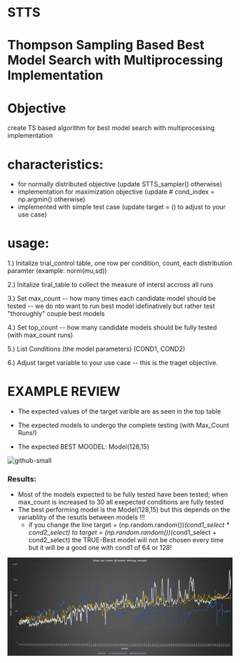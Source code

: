 # STTS

# Thompson Sampling Based Best Model Search with Multiprocessing Implementation

# Objective
create TS based algorithm for best model search with multiprocessing implementation

# characteristics:
- for normally distributed objective (update STTS_sampler() otherwise)
- implementation for maximization objective (update # cond_index = np.argmin() otherwise)
- implemented with simple test case (update target = () to adjust to your use case)

# usage:

1.) Initalize trial_control table, one row per condition, count, each distribution paramter (example: norm(mu,sd))

2.) Initalize tiral_table to collect the measure of interst accross all runs

3.) Set max_count -- how many times each candidate model should be tested -- we do nto want to run best model idefinatively but rather test "thoroughly" couple best models

4.) Set top_count -- how many candidate models should be fully tested (with max_count runs)

5.) List Conditions (the model parameters) (COND1, COND2)

6.) Adjust target variable to your use case -- this is the traget objective.

# EXAMPLE REVIEW

- The expected values of the target varible are as seen in the top table

- The expected models to undergo the complete testing (with Max_Count Runs!)

- The expected BEST MOODEL: Model(128,15)

![github-small](https://github.com/sebtac/STTS/blob/main/STTS%20Example%20Settings.jpg)

### Results:

- Most of the models expected to be fully tested have been tested; when max_count is increased to 30 all exepected conditions are fully tested
- The best performing model is the Model(128,15) but this depends on the variablilty of the resutls between models !!!
  - if you change the line target = (np.random.random())*(cond1_select * cond2_select) to target = (np.random.random())*(cond1_select + cond2_select) the TRUE-Best model will not be chosen every time but it will be a good one with cond1 of 64 or 128!

![github-small](https://github.com/sebtac/MLxE/blob/main/Sewak%20-%20Models%20Comparison%20-%208-Games%20MA.jpg)
